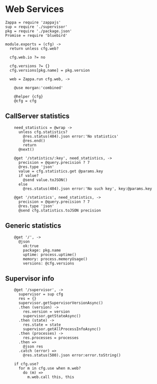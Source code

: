 Web Services
============

    Zappa = require 'zappajs'
    sup = require './supervisor'
    pkg = require './package.json'
    Promise = require 'bluebird'

    module.exports = (cfg) ->
      return unless cfg.web?

      cfg.web.io ?= no

      cfg.versions ?= {}
      cfg.versions[pkg.name] = pkg.version

      web = Zappa.run cfg.web, ->

        @use morgan:'combined'

        @helper {cfg}
        @cfg = cfg

CallServer statistics
---------------------

        need_statistics = @wrap ->
          unless cfg.statistics?
            @res.status(404).json error:'No statistics'
            @res.end()
            return
          @next()

        @get '/statistics/:key', need_statistics, ->
          precision = @query.precision ? 7
          @res.type 'json'
          value = cfg.statistics.get @params.key
          if value?
            @send value.toJSON()
          else
            @res.status(404).json error:'No such key', key:@params.key

        @get '/statistics', need_statistics, ->
          precision = @query.precision ? 7
          @res.type 'json'
          @send cfg.statistics.toJSON precision

Generic statistics
------------------

        @get '/', ->
          @json
            ok:true
            package: pkg.name
            uptime: process.uptime()
            memory: process.memoryUsage()
            versions: @cfg.versions

Supervisor info
---------------

        @get '/supervisor', ->
          supervisor = sup cfg
          res = {}
          supervisor.getSupervisorVersionAsync()
          .then (version) ->
            res.version = version
            supervisor.getStateAsync()
          .then (state) ->
            res.state = state
            supervisor.getAllProcessInfoAsync()
          .then (processes) ->
            res.processes = processes
          .then =>
            @json res
          .catch (error) =>
            @res.status(500).json error:error.toString()

        if cfg.use?
          for m in cfg.use when m.web?
            do (m) =>
              m.web.call this, this
